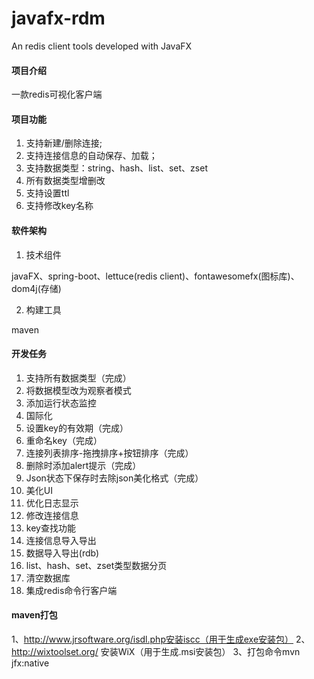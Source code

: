 # javafx-rdm
An redis client tools developed with JavaFX

#### 项目介绍
一款redis可视化客户端

#### 项目功能
1. 支持新建/删除连接;
2. 支持连接信息的自动保存、加载；
3. 支持数据类型：string、hash、list、set、zset
4. 所有数据类型增删改
5. 支持设置ttl
6. 支持修改key名称

#### 软件架构

1. 技术组件

javaFX、spring-boot、lettuce(redis client)、fontawesomefx(图标库)、dom4j(存储)

2. 构建工具

maven

#### 开发任务

1. 支持所有数据类型（完成）
2. 将数据模型改为观察者模式
3. 添加运行状态监控
4. 国际化
5. 设置key的有效期（完成）
6. 重命名key（完成）
7. 连接列表排序-拖拽排序+按钮排序（完成）
7. 删除时添加alert提示（完成）
8. Json状态下保存时去除json美化格式（完成）
9. 美化UI
10. 优化日志显示
11. 修改连接信息
12. key查找功能
13. 连接信息导入导出
14. 数据导入导出(rdb)
15. list、hash、set、zset类型数据分页
16. 清空数据库
17. 集成redis命令行客户端

#### maven打包
1、http://www.jrsoftware.org/isdl.php安装iscc（用于生成exe安装包）
2、http://wixtoolset.org/ 安装WiX（用于生成.msi安装包）
3、打包命令mvn jfx:native
